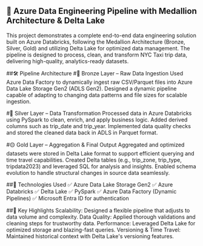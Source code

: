 ## 🚀 Azure Data Engineering Pipeline with Medallion Architecture & Delta Lake

This project demonstrates a complete end-to-end data engineering solution built on Azure Databricks, following the Medallion Architecture (Bronze, Silver, Gold) and utilizing Delta Lake for optimized data management. The pipeline is designed to process, clean, and transform NYC Taxi trip data, delivering high-quality, analytics-ready datasets.

##🛠️ Pipeline Architecture
#🔹 Bronze Layer – Raw Data Ingestion
Used Azure Data Factory to dynamically ingest raw CSV/Parquet files into Azure Data Lake Storage Gen2 (ADLS Gen2).
Designed a dynamic pipeline capable of adapting to changing data patterns and file sizes for scalable ingestion.

#🔸 Silver Layer – Data Transformation
Processed data in Azure Databricks using PySpark to clean, enrich, and apply business logic.
Added derived columns such as trip_date and trip_year.
Implemented data quality checks and stored the cleaned data back in ADLS in Parquet format.

#🟡 Gold Layer – Aggregation & Final Output
Aggregated and optimized datasets were stored in Delta Lake format to support efficient querying and time travel capabilities.
Created Delta tables (e.g., trip_zone, trip_type, tripdata2023) and leveraged SQL for analysis and insights.
Enabled schema evolution to handle structural changes in source data seamlessly.

##🔧 Technologies Used
✅ Azure Data Lake Storage Gen2
✅ Azure Databricks
✅ Delta Lake
✅ PySpark
✅ Azure Data Factory (Dynamic Pipelines)
✅ Microsoft Entra ID for authentication

##🌟 Key Highlights
Scalability: Designed a flexible pipeline that adjusts to data volume and complexity.
Data Quality: Applied thorough validations and cleaning steps for trustworthy data.
Performance: Leveraged Delta Lake for optimized storage and blazing-fast queries.
Versioning & Time Travel: Maintained historical context with Delta Lake's versioning features.
